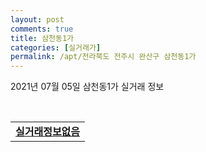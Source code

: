 ```yaml
---
layout: post
comments: true
title: 삼천동1가
categories: [실거래가]
permalink: /apt/전라북도 전주시 완산구 삼천동1가
---
```


2021년 07월 05일 삼천동1가 실거래 정보

<script type="text/javascript">
  google.charts.load('current', {'packages':['corechart']});
  google.charts.setOnLoadCallback(drawChart);

  function drawChart() {
    var data = google.visualization.arrayToDataTable([['거래일', '매매', '전월세', '전매'], ['20-07', 138, 53, 0], ['20-08', 85, 41, 0], ['20-09', 116, 34, 0], ['20-10', 143, 44, 0], ['20-11', 182, 46, 0], ['20-12', 186, 42, 0], ['21-01', 70, 34, 0], ['21-02', 87, 37, 0], ['21-03', 108, 47, 0], ['21-04', 87, 25, 0], ['21-05', 90, 36, 0], ['21-06', 64, 27, 0], ['21-07', 1, 0, 0]]);

    var options = {
      title: '최근 유형별 거래량 추이',
      legend: { position: 'bottom' }
    };

    var chart = new google.visualization.LineChart(document.getElementById('columnchart_material'));
    chart.draw(data, (options));
  }
</script>

<div id="columnchart_material" style="width: 95%; margin-left: -35px; display: block"></div>
<br>
<table>
  <tr>
    <td colspan="4" style="font-weight: bold;"><a href="https://search.naver.com/search.naver?query=삼천동1가 실거래정보없음">실거래정보없음</a></td>
  </tr>
    
</table>
    